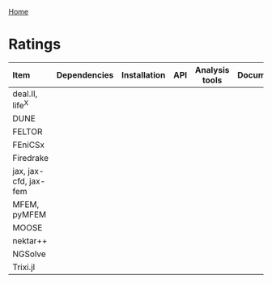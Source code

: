 [Home](../readme.md)

# Ratings 
| Item                      | Dependencies | Installation |  API  | Analysis tools | Documentation |
| :------------------------ | :----------: | :----------: | :---: | :------------: | :-----------: |
| deal.II, life<sup>X</sup> |              |              |       |                |               |
| DUNE                      |              |              |       |                |               |
| FELTOR                    |              |              |       |                |               |
| FEniCSx                   |              |              |       |                |               |
| Firedrake                 |              |              |       |                |               |
| jax, jax-cfd, jax-fem     |              |              |       |                |               |
| MFEM, pyMFEM              |              |              |       |                |               |
| MOOSE                     |              |              |       |                |               |
| nektar++                  |              |              |       |                |               |
| NGSolve                   |              |              |       |                |               |
| Trixi.jl                  |              |              |       |                |               |